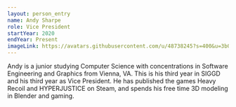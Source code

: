 ```yaml
---
layout: person_entry
name: Andy Sharpe
role: Vice President
startYear: 2020
endYear: Present
imageLink: https://avatars.githubusercontent.com/u/48738245?s=400&u=3b0057517e8e67d073463210b164026d4bad7296&v=4
---
```

<!--Put description here:-->
Andy is a junior studying Computer Science with concentrations in Software Engineering and Graphics from Vienna, VA. This is his third year in SIGGD and his third year as Vice President. He has published the games Heavy Recoil and HYPERJUSTICE on Steam, and spends his free time 3D modeling in Blender and gaming.
